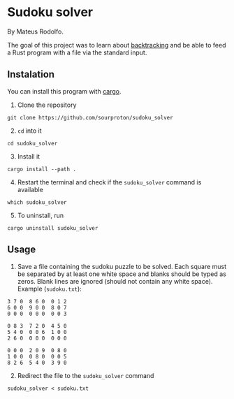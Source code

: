 # Sudoku solver

By Mateus Rodolfo.

The goal of this project was to learn about [backtracking](https://en.wikipedia.org/wiki/Backtracking) and be able to feed a Rust program with a file via the standard input.

## Instalation

You can install this program with [cargo](https://github.com/rust-lang/cargo).

1. Clone the repository

```
git clone https://github.com/sourproton/sudoku_solver
```

2. `cd` into it

```
cd sudoku_solver
```

3. Install it

```
cargo install --path .
```

4. Restart the terminal and check if the `sudoku_solver` command is available

```
which sudoku_solver
```

5. To uninstall, run

```
cargo uninstall sudoku_solver
```

## Usage

1. Save a file containing the sudoku puzzle to be solved. Each square must be separated by at least one white space and blanks should be typed as zeros. Blank lines are ignored (should not contain any white space). Example (`sudoku.txt`):

```
3 7 0  8 6 0  0 1 2
6 0 0  9 0 0  8 0 7
0 0 0  0 0 0  0 0 3

0 8 3  7 2 0  4 5 0
5 4 0  0 0 6  1 0 0
2 6 0  0 0 0  0 0 0

0 0 0  2 0 9  0 8 0
1 0 0  0 8 0  0 0 5
8 2 6  5 4 0  3 9 0
```

2. Redirect the file to the `sudoku_solver` command

```sudoku_solver < sudoku.txt```
